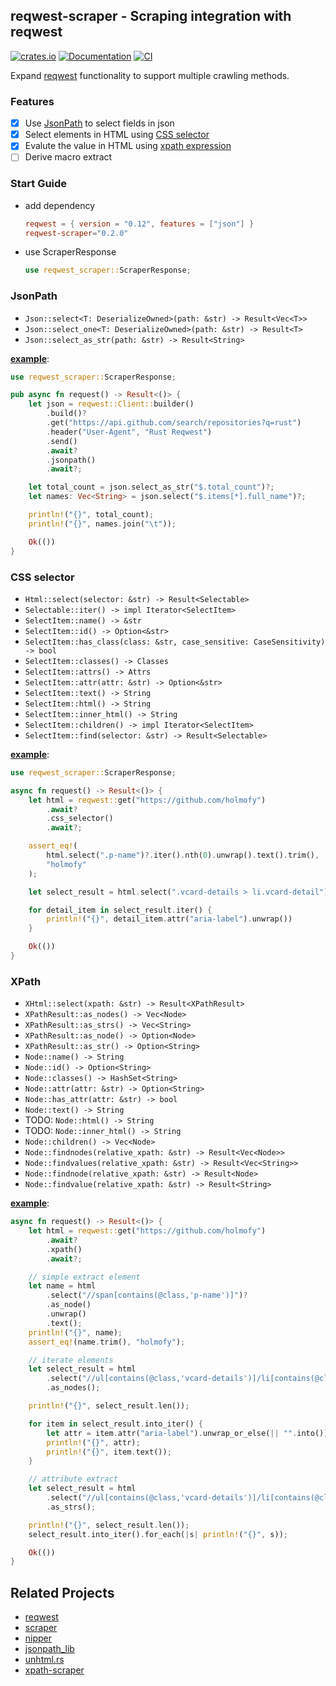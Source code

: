## reqwest-scraper - Scraping integration with reqwest

[![crates.io](https://img.shields.io/crates/v/reqwest-scraper.svg)](https://crates.io/crates/reqwest-scraper)
[![Documentation](https://docs.rs/reqwest-scraper/badge.svg)](https://docs.rs/reqwest-scraper)
[![CI](https://github.com/holmofy/reqwest-scraper/workflows/Publish/badge.svg)](https://github.com/holmofy/reqwest-scraper/actions?query=workflow%3APublish)

Expand [reqwest](https://github.com/seanmonstar/reqwest) functionality to support multiple crawling methods.

### Features

* [x] Use [JsonPath](#jsonpath) to select fields in json
* [x] Select elements in HTML using [CSS selector](#css-selector)
* [x] Evalute the value in HTML using [xpath expression](#xpath)
* [ ] Derive macro extract

### Start Guide

* add dependency
    ```toml
    reqwest = { version = "0.12", features = ["json"] }
    reqwest-scraper="0.2.0"
    ```
* use ScraperResponse
    ```rust
    use reqwest_scraper::ScraperResponse;
    ```


<h3 id="jsonpath">JsonPath</h3>

* `Json::select<T: DeserializeOwned>(path: &str) -> Result<Vec<T>>`
* `Json::select_one<T: DeserializeOwned>(path: &str) -> Result<T>`
* `Json::select_as_str(path: &str) -> Result<String>`

[**example**](./examples/json.rs):

```rust
use reqwest_scraper::ScraperResponse;

pub async fn request() -> Result<()> {
    let json = reqwest::Client::builder()
        .build()?
        .get("https://api.github.com/search/repositories?q=rust")
        .header("User-Agent", "Rust Reqwest")
        .send()
        .await?
        .jsonpath()
        .await?;

    let total_count = json.select_as_str("$.total_count")?;
    let names: Vec<String> = json.select("$.items[*].full_name")?;

    println!("{}", total_count);
    println!("{}", names.join("\t"));

    Ok(())
}
```

<h3 id="css-selector">CSS selector</h3>

* `Html::select(selector: &str) -> Result<Selectable>`
* `Selectable::iter() -> impl Iterator<SelectItem>`
* `SelectItem::name() -> &str`
* `SelectItem::id() -> Option<&str>`
* `SelectItem::has_class(class: &str, case_sensitive: CaseSensitivity) -> bool`
* `SelectItem::classes() -> Classes`
* `SelectItem::attrs() -> Attrs`
* `SelectItem::attr(attr: &str) -> Option<&str>`
* `SelectItem::text() -> String`
* `SelectItem::html() -> String`
* `SelectItem::inner_html() -> String`
* `SelectItem::children() -> impl Iterator<SelectItem>`
* `SelectItem::find(selector: &str) -> Result<Selectable>`

[**example**](./examples/html.rs):

```rust
use reqwest_scraper::ScraperResponse;

async fn request() -> Result<()> {
    let html = reqwest::get("https://github.com/holmofy")
        .await?
        .css_selector()
        .await?;

    assert_eq!(
        html.select(".p-name")?.iter().nth(0).unwrap().text().trim(),
        "holmofy"
    );

    let select_result = html.select(".vcard-details > li.vcard-detail")?;

    for detail_item in select_result.iter() {
        println!("{}", detail_item.attr("aria-label").unwrap())
    }

    Ok(())
}
```

<h3 id="xpath">XPath</h3>

* `XHtml::select(xpath: &str) -> Result<XPathResult>`
* `XPathResult::as_nodes() -> Vec<Node>`
* `XPathResult::as_strs() -> Vec<String>`
* `XPathResult::as_node() -> Option<Node>`
* `XPathResult::as_str() -> Option<String>`
* `Node::name() -> String`
* `Node::id() -> Option<String>`
* `Node::classes() -> HashSet<String>`
* `Node::attr(attr: &str) -> Option<String>`
* `Node::has_attr(attr: &str) -> bool`
* `Node::text() -> String`
* TODO: `Node::html() -> String`
* TODO: `Node::inner_html() -> String`
* `Node::children() -> Vec<Node>`
* `Node::findnodes(relative_xpath: &str) -> Result<Vec<Node>>`
* `Node::findvalues(relative_xpath: &str) -> Result<Vec<String>>`
* `Node::findnode(relative_xpath: &str) -> Result<Node>`
* `Node::findvalue(relative_xpath: &str) -> Result<String>`

[**example**](./examples/xpath.rs):

```rust
async fn request() -> Result<()> {
    let html = reqwest::get("https://github.com/holmofy")
        .await?
        .xpath()
        .await?;

    // simple extract element
    let name = html
        .select("//span[contains(@class,'p-name')]")?
        .as_node()
        .unwrap()
        .text();
    println!("{}", name);
    assert_eq!(name.trim(), "holmofy");

    // iterate elements
    let select_result = html
        .select("//ul[contains(@class,'vcard-details')]/li[contains(@class,'vcard-detail')]")?
        .as_nodes();

    println!("{}", select_result.len());

    for item in select_result.into_iter() {
        let attr = item.attr("aria-label").unwrap_or_else(|| "".into());
        println!("{}", attr);
        println!("{}", item.text());
    }

    // attribute extract
    let select_result = html
        .select("//ul[contains(@class,'vcard-details')]/li[contains(@class,'vcard-detail')]/@aria-label")?
        .as_strs();

    println!("{}", select_result.len());
    select_result.into_iter().for_each(|s| println!("{}", s));

    Ok(())
}
```

## Related Projects

* [reqwest](https://github.com/seanmonstar/reqwest)
* [scraper](https://github.com/causal-agent/scraper)
* [nipper](https://github.com/importcjj/nipper)
* [jsonpath_lib](https://github.com/freestrings/jsonpath)
* [unhtml.rs](https://github.com/Hexilee/unhtml.rs)
* [xpath-scraper](https://github.com/Its-its/xpath-scraper)